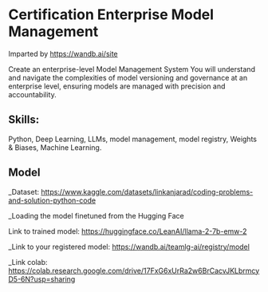 # Certification Enterprise Model Management

Imparted by https://wandb.ai/site

Create an enterprise-level Model Management System
You will understand and navigate the complexities of model versioning and governance at an enterprise level, ensuring models are managed with precision and accountability.

## Skills:

Python, Deep Learning, LLMs, model management, model registry, Weights & Biases, Machine Learning.

## Model

_Dataset: https://www.kaggle.com/datasets/linkanjarad/coding-problems-and-solution-python-code

_Loading the model finetuned from the Hugging Face

Link to trained model: https://huggingface.co/LeanAI/llama-2-7b-emw-2

_Link to your registered model: https://wandb.ai/teamlg-ai/registry/model

_Link colab: https://colab.research.google.com/drive/17FxG6xUrRa2w6BrCacvJKLbrmcyD5-6N?usp=sharing
